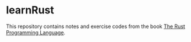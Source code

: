 # learnRust
This repository contains notes and exercise codes from the book [The Rust Programming Language](https://doc.rust-lang.org/book/title-page.html).